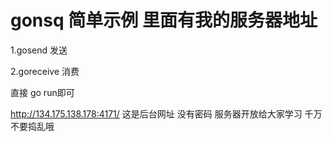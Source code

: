# gonsq 简单示例 里面有我的服务器地址

1.gosend 发送

2.goreceive 消费

直接 go run即可

http://134.175.138.178:4171/ 这是后台网址 没有密码
服务器开放给大家学习 千万不要捣乱哦